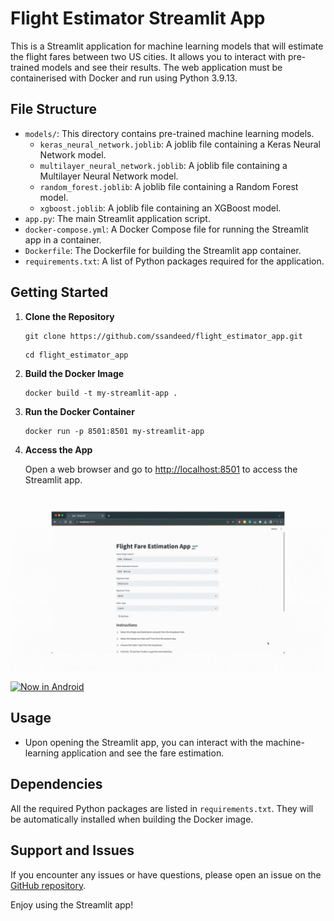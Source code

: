 # Flight Estimator Streamlit App

This is a Streamlit application for machine learning models that will estimate the flight fares between two US cities. It allows you to interact with pre-trained models and see their results. The web application must be containerised with Docker and run using Python 3.9.13.

## File Structure

- `models/`: This directory contains pre-trained machine learning models.
    - `keras_neural_network.joblib`: A joblib file containing a Keras Neural Network model.
    - `multilayer_neural_network.joblib`: A joblib file containing a Multilayer Neural Network model.
    - `random_forest.joblib`: A joblib file containing a Random Forest model.
    - `xgboost.joblib`: A joblib file containing an XGBoost model.
- `app.py`: The main Streamlit application script.
- `docker-compose.yml`: A Docker Compose file for running the Streamlit app in a container.
- `Dockerfile`: The Dockerfile for building the Streamlit app container.
- `requirements.txt`: A list of Python packages required for the application.

## Getting Started

1. **Clone the Repository**

    ```shell
    git clone https://github.com/ssandeed/flight_estimator_app.git
    ```

    ```shell
    cd flight_estimator_app
    ```

2. **Build the Docker Image**

    ```shell
    docker build -t my-streamlit-app .
    ```

3. **Run the Docker Container**

    ```shell
    docker run -p 8501:8501 my-streamlit-app
    ```

4. **Access the App**

    Open a web browser and go to [http://localhost:8501](http://localhost:8501) to access the Streamlit app.

![Streamlit App](./streamlit.gif)



[![Now in Android](https://i.ytimg.com/vi/Hc79sDi3f0U/maxresdefault.jpg)](https://youtu.be/hOZyOBfdUfI)

## Usage

- Upon opening the Streamlit app, you can interact with the machine-learning application and see the fare estimation.

## Dependencies

All the required Python packages are listed in `requirements.txt`. They will be automatically installed when building the Docker image.

## Support and Issues

If you encounter any issues or have questions, please open an issue on the [GitHub repository](https://github.com/ssandeed/flight_estimator_app/issues).

Enjoy using the Streamlit app!

